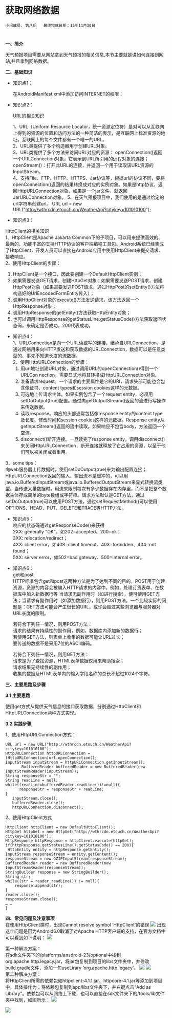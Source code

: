 # 获取网络数据


    小组成员: 第八组   最终完成日期：15年11月30日
# 

**一、简介**

天气预报项目需要从网站拿到天气预报的相关信息,本节主要就是讲如何连接到网站,并且拿到网络数据。

**二、基础知识**

   
* 知识点1：

     在AndroidManifest.xml中添加访问INTERNET的权限：
        <uses-permission android:name="android.permission.INTERNET"/>

* 知识点2：
  
  URL的相关知识
    
   1、URL（Uniform Resource Locator，统一资源定位符）是对可以从互联网上得到的资源的位置和访问方法的一种简洁的表示，是互联网上标准资源的地址。互联网上的每个文件都有一个唯一的URL。   
  2、URL类提供了多个构造器用于创建URL对象。   
3、URL类提供了多个方法来访问URL对应的资源：
openConnection()返回一个URLConnection对象，它表示到URL所引用的远程对象的连接； 
openStream()：打开此URL的连接，并返回一个用于读取该URL资源的InputStream。  
4、支持File、FTP、HTTP、HTTPS、Jar协议等，根据url的协议不同，要将openConnection()返回的结果转换成对应的实例对象。如果是http协议，返回HttpURLConnection对象，如果是一个jar文件，就返回JarURLConnection对象。 
5、在天气预报项目中，我们使用的是通过给定的url字符串创建url。
URL url = new URL("http://wthrcdn.etouch.cn/WeatherApi?citykey=101010100");


* 知识点3：
  
 HttoClient的相关知识  
  1、HttpClient是Apache Jakarta Common下的子项目，可以用来提供高效的、最新的、功能丰富的支持HTTP协议的客户端编程工具包。Android系统已经集成了HttpClient，开发人员可以直接在Android应用中使用HttpClient来提交请求、接收响应。  
2、使用HttpClient的步骤：
 1.  HttpClient是一个接口，因此要创建一个DefaultHttpClient实例；
 2. 如果需要发送GET请求，创建HttpGet对象；如果需要发送POST请求，创建HttpPost对象（如果需要发送POST请求，通过HttpPost的setEntity()方法将构造好的UrlEncodedFormEntity传入）；
 3. 调用HttpClient对象的execute()方法发送请求，该方法返回一个HttpResponse对象；
 4. 调用HttpResponse的getEntity()方法获取HttpEntity对象；
 5. 也可以调用HttpResponse的getStatusLine.getStatusCode()方法获取返回状态码，来确定是否成功，200代表成功。

* 知识点4：    
   1、URLConnection是向一个URL读或写的连接，继承自URLConnection，是通过网络用来向HTTP发送和获取数据的URLConnection，数据可以是任意类型的、事先不知道长度的流数据。  
   2、使用HttpURLConnection的步骤：
  1. 用url地址创建URL对象，通过调用URL的openConnection()得到一个URLCon nection，需要显式地将其转换成HttpURLConnection对象。
  2. 准备请求request。一个请求的主要属性是它的URI，请求头部可能也会包含像证书、content types和session cookies这样的元数据。
  3. 可选地上传请求主体。如果实例包含了一个request entity，必须用setDoOutput(true)配置。通过向getOutputStream()返回的流进行写操作来传送数据。
  4. 读取response。响应的头部通常包括像response entity的content type及长度、修改时间和session cookies这样的元数据。Response entity从getInputStream()返回的流中读取。如果响应不包含body，方法返回一个空流。
  5. disconnect()断开连接。一旦读完了response entity，调用disconnect()来关闭HttpURLConnection，断开连接就释放了它占用的资源，以至于他们可以被关闭或者重用。    
 
 3、some tips：  
向web服务器上传数据时，使用setDoOutput(true)来为输出配置连接；
HttpURLConnection返回的输入、输出流不是缓冲的，可以用java.io.BufferedInputStream或java.io.BufferedOutputStream来显式转换流类型。当传送大量数据时，用流来限制每次有多少数据存在内存里，而不是把整个数据主体存成简单的byte数组或字符串。请求方法默认是GET方法，通过setDoOutput(true)可以使用POST方法，通过setRequestMethod()可以使用OPTIONS、HEAD、PUT、DELETE和TRACE等HTTP方法。
* 知识点5：   
响应的状态码通过getResponseCode()来获得   
2XX: generally "OK"，如202=accepted、200=ok；  
    3XX: relocation/redirect；  
    4XX: client error，如408=client timeout、403=forbidden、404=not found；  
    5XX: server error，如502=bad gateway、500=internal error。

* 知识点6：   
  get和post  
HTTP标准包含get和post这两种方法是为了达到不同的目的。POST用于创建资源，资源的内容会被编入HTTP请求的内容中。例如，处理订货表单、在数据库中加入新数据行等
当请求无副作用时（如进行搜索），便可使用GET方法；当请求有副作用时（如添加数据行），则用POST方法。一个比较实际的问题是：GET方法可能会产生很长的URL，或许会超过某些浏览器与服务器对URL长度的限制。

  若符合下列任一情况，则用POST方法：  
   请求的结果有持续性的副作用，例如，数据库内添加新的数据行；  
   若使用GET方法，则表单上收集的数据可能让URL过长；  
   要传送的数据不是采用7位的ASCII编码。   

  若符合下列任一情况，则用GET方法：   
  请求是为了查找资源，HTML表单数据仅用来帮助搜索；  
 请求结果无持续性的副作用；  
 收集的数据及HTML表单内的输入字段名称的总长不超过1024个字符。

**三、主要思路及步骤**

**3.1 主要思路**

使用get方式从提供天气信息的接口获取数据，分别通过HttpClient和HttpURLConnection两种方式实现。

**3.2 实践步骤**

1、使用HttpURLConnection方式：     

    URL url = new URL("http://wthrcdn.etouch.cn/WeatherApi?citykey=101010100");
    HttpURLConnection httpURLConnection = (HttpURLConnection)url.openConnection();
    InputStream inputStream = httpURLConnection.getInputStream();
           BufferedReader bufferedReader = new BufferedReader(new InputStreamReader(inputStream));
    String responseStr = "";
    String readLine = null;
    while((readLine=bufferedReader.readLine())!=null){
          responseStr = responseStr + readLine;
    }
       inputStream.close();
       bufferedReader.close();
       httpURLConnection.disconnect();
2、使用HttpClient方式   

    HttpClient httpClient = new DefaultHttpClient();
    HttpGet httpGet = new HttpGet("http://wthrcdn.etouch.cn/WeatherApi?citykey=101010100");
    HttpResponse httpResponse = httpClient.execute(httpGet);
    if(httpResponse.getStatusLine().getStatusCode() == 200){
     HttpEntity entity = httpResponse.getEntity();
    InputStream responseStream = entity.getContent();
    responseStream = new GZIPInputStream(responseStream);
    BufferedReader reader = new BufferedReader(new InputStreamReader(responseStream));
    StringBuilder response = new StringBuilder();
    String str;
    while((str = reader.readLine()) != null){
        response.append(str);
    }
    reader.close();
    responseStream.close();
	… …
    }
**四、常见问题及注意事项**  
在使用HttpClient类时，出现Cannot resolve symbol ‘HttpClient’的错误
![](2.png)
出现这个问题是因为Android6.0取消了对Apache HTTP客户端的支持，在官方文档中可以看到如下说明：
![](8.png)      

 第一种解决方案：  
在sdk文件夹下的/platforms/ansdroid-23/optional中找到org.apache.http.legacy.jar，将jar包复制到项目的libs文件夹中，并修改build.gradle文件，添加一句useLirary ‘org.apache.http.legacy’。
![](4.png)
![](5.png)  
第二种解决方案：   
将HttpClient所需的依赖包如httpclient-4.1.1.jar、httpcore-4.1.jar等添加到项目中，具体操作为：将依赖包复制到app/libs文件夹下，并右键点击“Add as Library”。依赖包可以从网络上下载，也可以直接在sdk文件夹下的/tools/lib文件夹中找到，如图所示：
![](6.png)

![](7.png)
